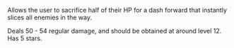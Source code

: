 Allows the user to sacrifice half of their HP for a dash forward that instantly slices all enemies in the way.

Deals 50 - 54 regular damage, and should be obtained at around level 12. Has 5 stars.